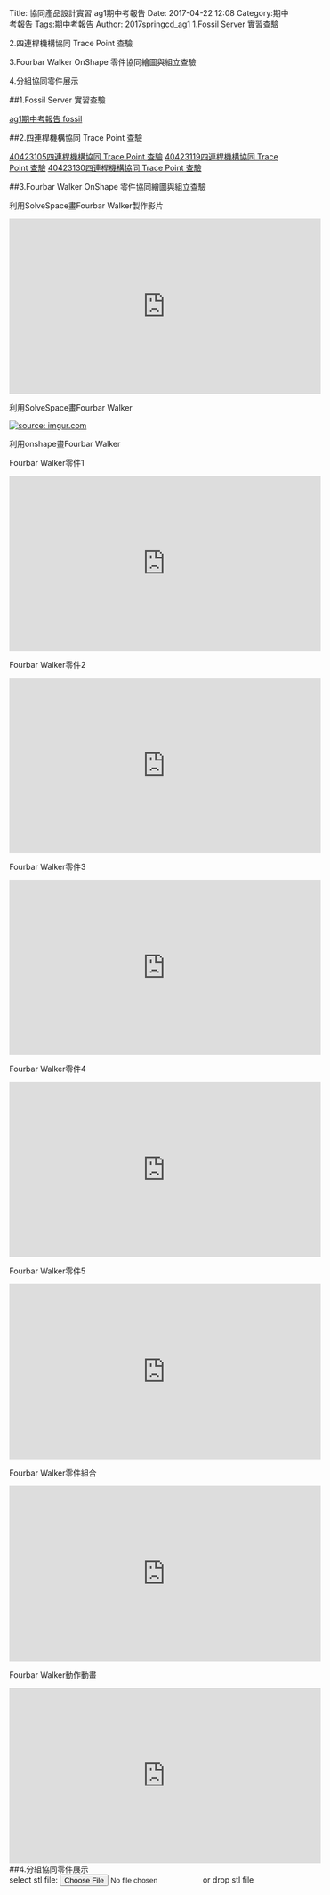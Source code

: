 Title: 協同產品設計實習 ag1期中考報告
Date: 2017-04-22 12:08
Category:期中考報告
Tags:期中考報告
Author: 2017springcd_ag1
1.Fossil Server 實習查驗

2.四連桿機構協同 Trace Point 查驗

3.Fourbar Walker OnShape 零件協同繪圖與組立查驗

4.分組協同零件展示
<!-- PELICAN_END_SUMMARY -->
##1.Fossil Server 實習查驗

<a href="https://mde2a2.kmol.info/midterm/ag1/index">ag1期中考報告 fossil </a>

##2.四連桿機構協同 Trace Point 查驗

<a href="https://40423105.github.io/test/blog/40423105si-lian-gan-ji-gou-xie-tong-trace-point-cha-yan.html">40423105四連桿機構協同 Trace Point 查驗</a>
<a href="https://40423119.github.io/2016fallcadp_hw/blog/40423119_si-lian-gan-ji-gou-xie-tong-trace-point-cha-yan.html">40423119四連桿機構協同 Trace Point 查驗</a>
<a href="https://40423130.github.io/2016fallcadp_hw/blog/40423119_si-lian-gan-ji-gou-xie-tong-trace-point-cha-yan.html">40423130四連桿機構協同 Trace Point 查驗</a>



##3.Fourbar Walker OnShape 零件協同繪圖與組立查驗
<p>利用SolveSpace畫Fourbar Walker製作影片</p>
<iframe width="560" height="315" src="https://www.youtube.com/embed/3HtJVQ44-ZQ" frameborder="0" allowfullscreen></iframe>
<p>利用SolveSpace畫Fourbar Walker</p>
<a href="http://imgur.com/ulmpFlS"><img src="http://i.imgur.com/ulmpFlS.png" title="source: imgur.com" /></a>
<p>利用onshape畫Fourbar Walker</p>
<p>Fourbar Walker零件1</p>
<iframe width="560" height="315" src="https://www.youtube.com/embed/LqihnoKQEaM" frameborder="0" allowfullscreen></iframe>
<p>Fourbar Walker零件2</p>
<iframe width="560" height="315" src="https://www.youtube.com/embed/5gS9nv8y2k0" frameborder="0" allowfullscreen></iframe>
<p>Fourbar Walker零件3</p>
<iframe width="560" height="315" src="https://www.youtube.com/embed/n6lDvhh2VXI" frameborder="0" allowfullscreen></iframe>
<p>Fourbar Walker零件4</p>
<iframe width="560" height="315" src="https://www.youtube.com/embed/C61JkIxo9RY" frameborder="0" allowfullscreen></iframe>
<p>Fourbar Walker零件5</p>
<iframe width="560" height="315" src="https://www.youtube.com/embed/RknwAd2N81Q" frameborder="0" allowfullscreen></iframe>
<p>Fourbar Walker零件組合</p>
<iframe width="560" height="315" src="https://www.youtube.com/embed/Ix8CU3AzoTw" frameborder="0" allowfullscreen></iframe>
<p>Fourbar Walker動作動畫</p>
<iframe width="560" height="315" src="https://www.youtube.com/embed/Z7YtRHOAq8w" frameborder="0" allowfullscreen></iframe>
##4.分組協同零件展示

<link href="./../work/madeleine/src/css/Madeleine.css" rel="stylesheet">
<script src="./../work/madeleine/src/stats.js"></script>
<script src="./../work/madeleine/src/detector.js"></script>
<script src="./../work/madeleine/src/three.min.js"></script>
<script src="./../work/madeleine/src/Madeleine.js"></script>

<div id="target" class="madeleine"></div>

<script>
window.onload = function(){
    var madeleine = new Madeleine({
      target: 'target', // target div id
      data: './../data/Fourbar Walker.stl', // data path
      path: './../work/madeleine/src/' // path to source directory from current html file
    });
}; 
</script>

<script src="https://cdnjs.cloudflare.com/ajax/libs/three.js/r68/three.min.js"
></script>
<script src="https://rawgit.com/mrdoob/three.js/master/examples/js/controls/TrackballControls.js"
></script>
<script src="./../data/w9/loader.js"></script>
<script src="./../data/w9/stl.js"></script>
<div>
select stl file: <input type="file" id="file" /> or drop stl file
</div>
<div id="view"></div>